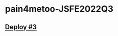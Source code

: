 # pain4metoo-JSFE2022Q3

## [Deploy #3](https://rolling-scopes-school.github.io/pain4metoo-JSFE2022Q3/online-zoo-part3 "Deploy online-zoo-part3")
